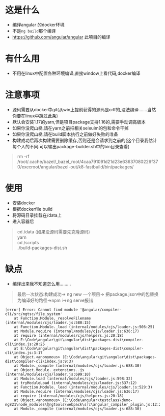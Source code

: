# 这是什么
- 编译angular 的docker环境
- 不是`ng build`那个编译
- https://github.com/angular/angular 此项目的编译

# 有什么用
- 不用在linux中配置各种环境编译,直接window上看代码,docker编译
# 注意事项
- 源码需要从docker中git(从win上提前获得的源码是crlf的,没法编译.......当然你要在linux中跳过此条)
- 默认会安装1.17的yarn,但是项目package支持1.16的,需要手动调高版本
- 如果你没爬山梯,请在yarn之前把相关seleuim的包和命令干掉
- 如果你没爬山梯,请在build脚本执行之前做好失败的准备
- 构建成功后再次构建需要删除缓存,否则还是会请求到之前的(这个目录我估计每个人的不同.可以输出package-builder.sh中的bin目录查看)
> rm -rf /root/.cache/bazel/_bazel_root/4caa791091d21d23e63637080226f370/execroot/angular/bazel-out/k8-fastbuild/bin/packages/
# 使用
- 安装docker
- 根据dockerfile build
- 将源码目录挂载在/data上
- 进入容器后
> cd /data (如果没源码需要先克隆源码)  
> yarn   
> cd /scripts   
> ./build-packages-dist.sh  
# 缺点
- 编译出来我不知道怎么用.........
> 最后一次状态:构建成功-> ng new 一个项目-> 把package.json中的包替换为编译好的路径->npm i->ng serve报错

```
[error] Error: Cannot find module '@angular/compiler-cli/src/ngtsc/file_system'
    at Function.Module._resolveFilename (internal/modules/cjs/loader.js:580:15)
    at Function.Module._load (internal/modules/cjs/loader.js:506:25)
    at Module.require (internal/modules/cjs/loader.js:636:17)
    at require (internal/modules/cjs/helpers.js:20:18)
    at E:\Code\angular\git\angular\dist\packages-dist\compiler-cli\index.js:20:25
    at E:\Code\angular\git\angular\dist\packages-dist\compiler-cli\index.js:3:17
    at Object.<anonymous> (E:\Code\angular\git\angular\dist\packages-dist\compiler-cli\index.js:9:3)
    at Module._compile (internal/modules/cjs/loader.js:688:30)
    at Object.Module._extensions..js (internal/modules/cjs/loader.js:699:10)
    at Module.load (internal/modules/cjs/loader.js:598:32)
    at tryModuleLoad (internal/modules/cjs/loader.js:537:12)
    at Function.Module._load (internal/modules/cjs/loader.js:529:3)
    at Module.require (internal/modules/cjs/loader.js:636:17)
    at require (internal/modules/cjs/helpers.js:20:18)
    at Object.<anonymous> (E:\Code\angular\testclass\demo-ng821\node_modules\@ngtools\webpack\src\angular_compiler_plugin.js:12:24)
    at Module._compile (internal/modules/cjs/loader.js:688:30)
```